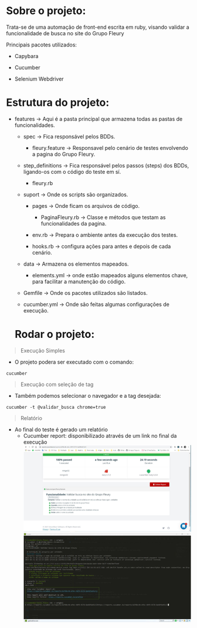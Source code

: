 # Sobre o projeto:

Trata-se de uma automação de front-end escrita em ruby, visando validar a funcionalidade de busca no site do Grupo Fleury

Principais pacotes utilizados:

- Capybara

- Cucumber

- Selenium Webdriver


# Estrutura do projeto:

- features -> Aqui é a pasta principal que armazena todas as pastas de funcionalidades.
  - spec -> Fica responsável pelos BDDs.
    - fleury.feature -> Responsavel pelo cenário de testes envolvendo a pagina do Grupo Fleury.

  - step_definitions -> Fica responsável pelos passos (steps) dos BDDs, ligando-os com o código do teste em sí.
      - fleury.rb

  - suport -> Onde os scripts são organizados.
    - pages -> Onde ficam os arquivos de código.
      - PaginaFleury.rb -> Classe e métodos que testam as funcionalidades da pagina.

    - env.rb -> Prepara o ambiente antes da execução dos testes.
    - hooks.rb -> configura ações para antes e depois de cada cenário.

  - data -> Armazena os elementos mapeados.
    - elements.yml -> onde estão mapeados alguns elementos chave, para facilitar a manutenção do código.
      
  - Gemfile -> Onde os pacotes utilizados são listados.
  - cucumber.yml -> Onde são feitas algumas configurações de execução.


  # Rodar o projeto:

> Execução Simples
- O projeto podera ser executado com o comando:
```
cucumber
```
> Execução com seleção de tag
- Também podemos selecionar o navegador e a tag desejada:
```
cucumber -t @validar_busca chrome=true
```

> Relatório
- Ao final do teste é gerado um relatório
  - Cucumber report: disponibilizado através de um link no final da execução
  ![CucumberReport](./img/evidencia01.JPG)
  ![CucumberReport](./img/evidencia02.JPG)
